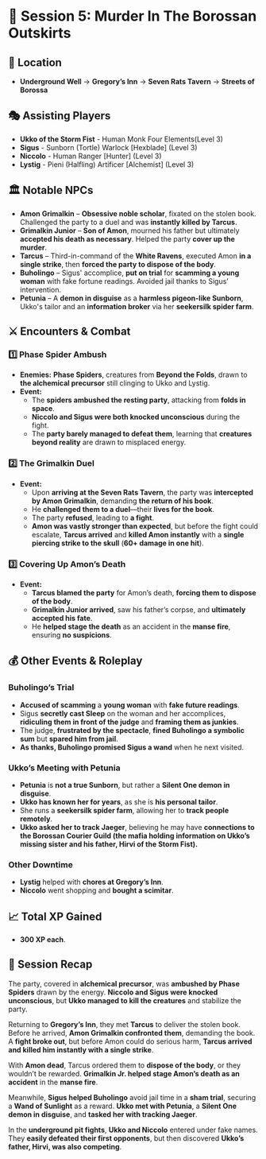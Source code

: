 # 📜 Session 5: Murder In The Borossan Outskirts

## 📍 **Location**

- **Underground Well** → **Gregory’s Inn** → **Seven Rats Tavern** → **Streets of Borossa**

## 🎭 **Assisting Players**

- **Ukko of the Storm Fist** - Human Monk Four Elements(Level 3)
- **Sigus** - Sunborn (Tortle) Warlock [Hexblade] (Level 3)
- **Niccolo** - Human Ranger [Hunter] (Level 3)
- **Lystig** - Pieni (Halfling) Artificer [Alchemist] (Level 3)

## 🏛 **Notable NPCs**

- **Amon Grimalkin** – **Obsessive noble scholar**, fixated on the stolen book. Challenged the party to a duel and was **instantly killed by Tarcus**.
- **Grimalkin Junior** – **Son of Amon**, mourned his father but ultimately **accepted his death as necessary**. Helped the party **cover up the murder**.
- **Tarcus** – Third-in-command of the **White Ravens**, executed Amon **in a single strike**, then **forced the party to dispose of the body**.
- **Buholingo** – Sigus' accomplice, **put on trial** for **scamming a young woman** with fake fortune readings. Avoided jail thanks to Sigus’ intervention.
- **Petunia** – A **demon in disguise** as a **harmless pigeon-like Sunborn**, Ukko's tailor and an **information broker** via her **seekersilk spider farm**.

## ⚔ **Encounters & Combat**

### **1️⃣ Phase Spider Ambush**

- **Enemies:** **Phase Spiders**, creatures from **Beyond the Folds**, drawn to **the alchemical precursor** still clinging to Ukko and Lystig.
- **Event:**
  - The **spiders ambushed the resting party**, attacking from **folds in space**.
  - **Niccolo and Sigus were both knocked unconscious** during the fight.
  - The **party barely managed to defeat them**, learning that **creatures beyond reality** are drawn to misplaced energy.

### **2️⃣ The Grimalkin Duel**

- **Event:**
  - Upon **arriving at the Seven Rats Tavern**, the party was **intercepted by Amon Grimalkin**, demanding **the return of his book**.
  - He **challenged them to a duel**—their **lives for the book**.
  - The party **refused**, leading to **a fight**.
  - **Amon was vastly stronger than expected**, but before the fight could escalate, **Tarcus arrived** and **killed Amon instantly** with a **single piercing strike to the skull** (**60+ damage in one hit**).

### **3️⃣ Covering Up Amon’s Death**

- **Event:**
  - **Tarcus blamed the party** for Amon’s death, **forcing them to dispose of the body**.
  - **Grimalkin Junior arrived**, saw his father’s corpse, and **ultimately accepted his fate**.
  - He **helped stage the death** as an accident in the **manse fire**, ensuring **no suspicions**.

## 💰 **Other Events & Roleplay**

### **Buholingo’s Trial**

- **Accused of scamming** a **young woman** with **fake future readings**.
- Sigus **secretly cast Sleep** on the woman and her accomplices, **ridiculing them in front of the judge** and **framing them as junkies**.
- The judge, **frustrated by the spectacle**, **fined Buholingo a symbolic sum** but **spared him from jail**.
- **As thanks, Buholingo promised Sigus a wand** when he next visited.

### **Ukko’s Meeting with Petunia**

- **Petunia** is **not a true Sunborn**, but rather a **Silent One demon in disguise**.
- **Ukko has known her for years**, as she is **his personal tailor**.
- She runs a **seekersilk spider farm**, allowing her to **track people remotely**.
- **Ukko asked her to track Jaeger**, believing he may have **connections to the Borossan Courier Guild (the mafia holding information on Ukko’s missing sister and his father, Hirvi of the Storm Fist).**

### **Other Downtime**

- **Lystig** helped with **chores at Gregory’s Inn**.
- **Niccolo** went shopping and **bought a scimitar**.

## 📈 **Total XP Gained**

- **300 XP each**.

## 📖 **Session Recap**

The party, covered in **alchemical precursor**, was **ambushed by Phase Spiders** drawn by the energy. **Niccolo and Sigus were knocked unconscious**, but **Ukko managed to kill the creatures** and stabilize the party.

Returning to **Gregory’s Inn**, they met **Tarcus** to deliver the stolen book. Before he arrived, **Amon Grimalkin confronted them**, demanding the book. A **fight broke out**, but before Amon could do serious harm, **Tarcus arrived and killed him instantly with a single strike**.

With **Amon dead**, Tarcus ordered them to **dispose of the body**, or they wouldn’t be rewarded. **Grimalkin Jr. helped stage Amon’s death as an accident** in the **manse fire**.

Meanwhile, **Sigus helped Buholingo** avoid jail time in a **sham trial**, securing a **Wand of Sunlight** as a reward. **Ukko met with Petunia**, a **Silent One demon in disguise**, and **tasked her with tracking Jaeger**.

In the **underground pit fights**, **Ukko and Niccolo** entered under fake names. They **easily defeated their first opponents**, but then discovered **Ukko’s father, Hirvi, was also competing**.
